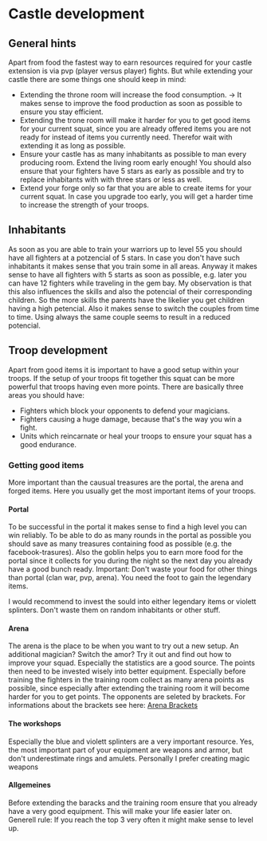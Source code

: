 # Castle development
## General hints
Apart from food the fastest way to earn resources required for your castle extension is via pvp (player versus player) fights. But while extending your castle there are some things one should keep in mind:

- Extending the throne room will increase the food consumption. -> It makes sense to improve the food production as soon as possible to ensure you stay efficient.
- Extending the trone room will make it harder for you to get good items for your current squat, since you are already offered items you are not ready for instead of items you currently need. Therefor wait with extending it as long as possible.
- Ensure your castle has as many inhabitants as possible to man every producing room. Extend the living room early enough! You should also ensure that your fighters have 5 stars as early as possible and try to replace inhabitants with with three stars or less as well.
- Extend your forge only so far that you are able to create items for your current squat. In case you upgrade too early, you will get a harder time to increase the strength of your troops.

## Inhabitants
As soon as you are able to train your warriors up to level 55 you should have all fighters at a potzencial of 5 stars. In case you don't have such inhabitants it makes sense that you train some in all areas. Anyway it makes sense to have all fighters with 5 starts as soon as possible, e.g. later you can have 12 fighters while traveling in the gem bay. My observation is that this also influences the skills and also the potencial of their corresponding children. So the more skills the parents have the likelier you get children having a high petencial. Also it makes sense to switch the couples from time to time. Using always the same couple seems to result in a reduced potencial.

## Troop development
Apart from good items it is important to have a good setup within your troops. If the setup of your troops fit together this squat can be more powerful that troops having even more points. There are basically three areas you should have:

- Fighters which block your opponents to defend your magicians.
- Fighters causing a huge damage, because that's the way you win a fight.
- Units which reincarnate or heal your troops to ensure your squat has a good endurance.

### Getting good items
More important than the causual treasures are the portal, the arena and forged items. Here you usually get the most important items of your troops.

#### Portal
To be successful in the portal it makes sense to find a high level you can win reliably. To be able to do as many rounds in the portal as possible you should save as many treasures containing food as possible (e.g. the facebook-trasures). Also the goblin helps you to earn more food for the portal since it collects for you during the night so the next day you already have a good bunch ready. Important: Don't waste your food for other things than portal (clan war, pvp, arena). You need the foot to gain the legendary items.

I would recommend to invest the sould into either legendary items or violett splinters. Don't waste them on random inhabitants or other stuff.

#### Arena
The arena is the place to be when you want to try out a new setup. An additional magician? Switch the amor? Try it out and find out how to improve your squad. Especially the statistics are a good source. The points then need to be invested wisely into better equipment. Especially before training the fighters in the training room collect as many arena points as possible, since especially after extending the training room it will become harder for you to get points. The opponents are seleted by brackets. For informations about the brackets see here: [Arena Brackets](http://ni877848-1.web12.nitrado.hosting/index.php?contf=arena_de.php)

#### The workshops
Especially the blue and violett splinters are a very important resource. Yes, the most important part of your equipment are weapons and armor, but don't underestimate rings and amulets. Personally I prefer creating magic weapons

#### Allgemeines
Before extending the baracks and the training room ensure that you already have a very good equipment. This will make your life easier later on. Generell rule: If you reach the top 3 very often it might make sense to level up.

